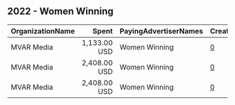 ## 2022 - Women Winning 
|OrganizationName|Spent|PayingAdvertiserNames|CreativeUrls|Impressions|Genders|AgeBrackets|CountryCodes|BillingAddresses|CandidateBallotInformation|
|:---|---:|:---|:---|---:|:---|:---|:---|:---|:---|
|MVAR Media|1,133.00 USD|Women Winning|[0](https://www.snap.com/political-ads/asset/a535de8775706356c0d6f9011e88a40d74c15edbf996bc68b1f750b008d5592a?mediaType=mp4)|65,893|FEMALE|25-40|united states|"1421 Prince St Suite 320,Alexandria,22314,US"|Women Winning|
|MVAR Media|2,408.00 USD|Women Winning|[0](https://www.snap.com/political-ads/asset/a535de8775706356c0d6f9011e88a40d74c15edbf996bc68b1f750b008d5592a?mediaType=mp4)|409,819|FEMALE|25-40|united states|"1421 Prince St Suite 320,Alexandria,22314,US"|Women Winning|
|MVAR Media|2,408.00 USD|Women Winning|[0](https://www.snap.com/political-ads/asset/a535de8775706356c0d6f9011e88a40d74c15edbf996bc68b1f750b008d5592a?mediaType=mp4)|413,622|FEMALE|25-40|united states|"1421 Prince St Suite 320,Alexandria,22314,US"|Women Winning|

